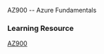AZ900 -- Azure Fundamentals

### Learning Resource
[AZ900](https://learn.microsoft.com/en-us/credentials/certifications/azure-fundamentals/?practice-assessment-type=certification)